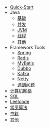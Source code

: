 + [Quick-Start](./website/QuickStart.md)
+ Java
  + [基础](java/Basics.md)
  + [并发](java/Concurrence.md)
  + [JVM](java/JVM.md)
  + [线程](java/Thread.md)
  + [其他](java/other.md)
+ Framework Tools
  + [Spring](framework/Spring.md)
  + [Redis](framework/Redis.md)
  + [MyBatis](framework/MyBatis.md)
  + [Dubbo](framework/Dubbo.md)
  + [Kafka](framework/Kafka.md)
  + [Netty](framework/Netty.md)
  + [遇到问题](other/ProblemWhenDeveloping.md)
+ [计算机网络](network/ComputerNetwork.md)
+ [SQL](sql/SQL.md)
+ [Leetcode](algorithm/Leetcode.md)
+ [常见算法](algorithm/Common.md)
+ [书籍](website/Book.md)
+ [其他](website/FavoriteSite.md)



